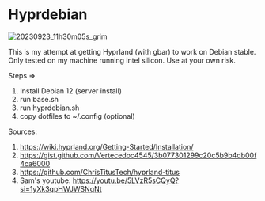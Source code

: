 # Hyprdebian

![20230923_11h30m05s_grim](https://github.com/autonomuscoder/Hyprdebian/assets/112854891/26e927f0-5c0f-4560-89a1-5ce88d52301d)

This is my attempt at getting Hyprland (with gbar) to work on Debian stable. Only tested on my machine running intel silicon.
Use at your own risk.

Steps =>
1. Install Debian 12 (server install)
2. run base.sh
3. run hyprdebian.sh
4. copy dotfiles to ~/.config (optional)


Sources:
1. https://wiki.hyprland.org/Getting-Started/Installation/
2. https://gist.github.com/Vertecedoc4545/3b077301299c20c5b9b4db00f4ca6000
3. https://github.com/ChrisTitusTech/hyprland-titus
4. Sam's youtube: https://youtu.be/5LVzR5sCQyQ?si=1yXk3qpHWJWSNqNt

